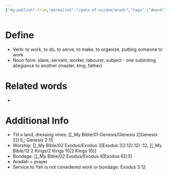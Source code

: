 ```yaml
---
{"dg-publish":true,"permalink":"/gate-of-wisdom/avad/","tags":["#work","#ScriptureSurvey"]}
---
```


# Define
- Verb: to work, to do, to serve, to make, to organize, putting someone to work
- Noun form: slave, servant, worker, labourer, subject - one submiting allegiance to another (master, king, father)

# Related words
- 

# Additional Info
- Till a land, dressing vines: [[_My Bible/01 Genesis/Genesis 2\|Genesis 2]]:5,; Genesis 2:15
- Worship: [[_My Bible/02 Exodus/Exodus 3\|Exodus 3]]:12):12) :12, [[_My Bible/12 2 Kings/2 Kings 10\|2 Kings 10]] 
- Bondage: [[_My Bible/02 Exodus/Exodus 6\|Exodus 6]]:5)
- Avadah = prayer
- Service to Yah is not considered work or bondage: Exodus 3:12











